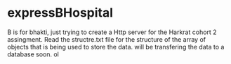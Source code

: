 # expressBHospital

B is for bhakti, just trying to create a Http server for the Harkrat cohort 2 assingment.
Read the structre.txt file for the structure of the array of objects that is being used to store the data.
will be transfering the data to a database soon.
ol
